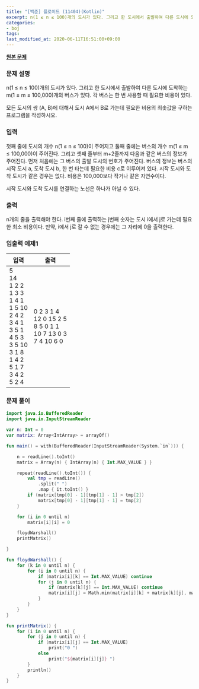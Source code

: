 ```yaml
---
title: "[백준] 플로이드 (11404)(Kotlin)"
excerpt: n(1 ≤ n ≤ 100)개의 도시가 있다. 그리고 한 도시에서 출발하여 다른 도시에 도착하는 m(1 ≤ m ≤ 100,000)개의 버스가 있다. 각 버스는 한 번 사용할 때 필요한 비용이 있다.
categories:
- boj
tags:
last_modified_at: 2020-06-11T16:51:00+09:00
---
```


**[원본 문제](https://www.acmicpc.net/problem/11404)**

### 문제 설명

n(1 ≤ n ≤ 100)개의 도시가 있다. 그리고 한 도시에서 출발하여 다른 도시에 도착하는 m(1 ≤ m ≤ 100,000)개의 버스가 있다. 각 버스는 한 번 사용할 때 필요한 비용이 있다.

모든 도시의 쌍 (A, B)에 대해서 도시 A에서 B로 가는데 필요한 비용의 최솟값을 구하는 프로그램을 작성하시오.

### 입력

첫째 줄에 도시의 개수 n(1 ≤ n ≤ 100)이 주어지고 둘째 줄에는 버스의 개수 m(1 ≤ m ≤ 100,000)이 주어진다. 그리고 셋째 줄부터 m+2줄까지 다음과 같은 버스의 정보가 주어진다. 먼저 처음에는 그 버스의 출발 도시의 번호가 주어진다. 버스의 정보는 버스의 시작 도시 a, 도착 도시 b, 한 번 타는데 필요한 비용 c로 이루어져 있다. 시작 도시와 도착 도시가 같은 경우는 없다. 비용은 100,000보다 작거나 같은 자연수이다.

시작 도시와 도착 도시를 연결하는 노선은 하나가 아닐 수 있다.


### 출력

n개의 줄을 출력해야 한다. i번째 줄에 출력하는 j번째 숫자는 도시 i에서 j로 가는데 필요한 최소 비용이다. 만약, i에서 j로 갈 수 없는 경우에는 그 자리에 0을 출력한다.


### 입출력 예제1

|입력|출력|
|-----|-----|
|5<br>14<br>1 2 2<br>1 3 3<br>1 4 1<br>1 5 10<br>2 4 2<br>3 4 1<br>3 5 1<br>4 5 3<br>3 5 10<br>3 1 8<br>1 4 2<br>5 1 7<br>3 4 2<br>5 2 4|0 2 3 1 4<br>12 0 15 2 5<br>8 5 0 1 1<br>10 7 13 0 3<br>7 4 10 6 0|


### 문제 풀이

```kotlin
import java.io.BufferedReader
import java.io.InputStreamReader

var n: Int = 0
var matrix: Array<IntArray> = arrayOf()

fun main() = with(BufferedReader(InputStreamReader(System.`in`))) {

    n = readLine().toInt()
    matrix = Array(n) { IntArray(n) { Int.MAX_VALUE } }

    repeat(readLine().toInt()) {
        val tmp = readLine()
            .split(" ")
            .map { it.toInt() }
        if (matrix[tmp[0] - 1][tmp[1] - 1] > tmp[2])
            matrix[tmp[0] - 1][tmp[1] - 1] = tmp[2]
    }

    for (i in 0 until n)
        matrix[i][i] = 0

    floydWarshall()
    printMatrix()

}

fun floydWarshall() {
    for (k in 0 until n) {
        for (i in 0 until n) {
            if (matrix[i][k] == Int.MAX_VALUE) continue
            for (j in 0 until n) {
                if (matrix[k][j] == Int.MAX_VALUE) continue
                matrix[i][j] = Math.min(matrix[i][k] + matrix[k][j], matrix[i][j])
            }
        }
    }
}

fun printMatrix() {
    for (i in 0 until n) {
        for (j in 0 until n) {
            if (matrix[i][j] == Int.MAX_VALUE)
                print("0 ")
            else
                print("${matrix[i][j]} ")
        }
        println()
    }
}
```
